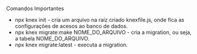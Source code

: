 Comandos Importantes
- npx knex init - cria um arquivo na raíz criado knexfile.js, onde fica as configurações de acesos ao banco de dados.
- npx knex migrate:make NOME_DO_ARQUIVO - cria a migration, ou seja, a tabela NOME_DO_ARQUIVO.
- npx knex migrate:latest - executa a migration.